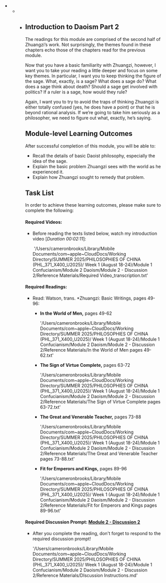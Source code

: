 - - - ## Introduction to Daoism Part 2
  
      The readings for this module are comprised of the second half of Zhuangzi’s work. Not surprisingly, the themes found in these chapters echo those of the chapters read for the previous module.
      
      Now that you have a basic familiarity with Zhuangzi, however, I want you to take your reading a little deeper and focus on some key themes. In particular, I want you to keep thinking the figure of the sage. What, exactly, is a sage? What does a sage do? What does a sage think about death? Should a sage get involved with politics? If a ruler is a sage, how would they rule?
      
      Again, I want you to try to avoid the traps of thinking Zhuangzi is either totally confused (yes, he does have a point) or that he is beyond rational analysis. If we’re going to take him seriously as a philosopher, we need to figure out what, exactly, he’s saying.
      
      ## Module-level Learning Outcomes
      
      After successful completion of this module, you will be able to:
      
      - Recall the details of basic Daoist philosophy, especially the idea of the sage.
      - Explain the basic problem Zhuangzi sees with the world as he experienced it.
      - Explain how Zhuangzi sought to remedy that problem.
      
      ## Task List
      
      In order to achieve these learning outcomes, please make sure to complete the following:
      
      #### **Required Videos:**
      
      - Before reading the texts listed below, watch my introduction video [*Duration 00:02:11*]:
      
        ​	'/Users/cameronbrooks/Library/Mobile Documents/com~apple~CloudDocs/Working Directory/SUMMER 2025/PHILOSOPHIES OF CHINA (PHL_371_X400_U2025)/ Week 1 (August 18-24)/Module 1 Confucianism/Module 2 Daoism/Module 2 - Discussion 2/Reference Materials/Required Video_transcription.txt'
      
      
      
      #### **Required Readings:**
      
      - Read: Watson, trans. *Zhuangzi: Basic Writings, pages 49-96:
      
        - **In the World of Men,** pages 49-62
      
          '/Users/cameronbrooks/Library/Mobile Documents/com~apple~CloudDocs/Working Directory/SUMMER 2025/PHILOSOPHIES OF CHINA (PHL_371_X400_U2025)/ Week 1 (August 18-24)/Module 1 Confucianism/Module 2 Daoism/Module 2 - Discussion 2/Reference Materials/In the World of Men pages 49-62.txt'
      
          
      
        - **The Sign of Virtue Complete,** pages 63-72
      
          '/Users/cameronbrooks/Library/Mobile Documents/com~apple~CloudDocs/Working Directory/SUMMER 2025/PHILOSOPHIES OF CHINA (PHL_371_X400_U2025)/ Week 1 (August 18-24)/Module 1 Confucianism/Module 2 Daoism/Module 2 - Discussion 2/Reference Materials/The Sign of Virtue Complete pages 63-72.txt'
      
        - **The Great and Venerable Teacher,** pages 73-88
      
          '/Users/cameronbrooks/Library/Mobile Documents/com~apple~CloudDocs/Working Directory/SUMMER 2025/PHILOSOPHIES OF CHINA (PHL_371_X400_U2025)/ Week 1 (August 18-24)/Module 1 Confucianism/Module 2 Daoism/Module 2 - Discussion 2/Reference Materials/The Great and Venerable Teacher pages 73-88.txt'
      
        - **Fit for Emperors and Kings,** pages 89-96
      
          '/Users/cameronbrooks/Library/Mobile Documents/com~apple~CloudDocs/Working Directory/SUMMER 2025/PHILOSOPHIES OF CHINA (PHL_371_X400_U2025)/ Week 1 (August 18-24)/Module 1 Confucianism/Module 2 Daoism/Module 2 - Discussion 2/Reference Materials/Fit for Emperors and Kings pages 89-96.txt'
      
      #### **Required Discussion Prompt: [Module 2 - Discussion 2](https://canvas.oregonstate.edu/courses/2006769/discussion_topics/11197147)**
      
      - After you complete the reading, don't forget to respond to the required discussion prompt!
      
        '/Users/cameronbrooks/Library/Mobile Documents/com~apple~CloudDocs/Working Directory/SUMMER 2025/PHILOSOPHIES OF CHINA (PHL_371_X400_U2025)/ Week 1 (August 18-24)/Module 1 Confucianism/Module 2 Daoism/Module 2 - Discussion 2/Reference Materials/DIscussion Instructions.md'